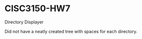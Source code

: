 # CISC3150-HW7
Directory Displayer

Did not have a neatly created tree with spaces for each directory.
